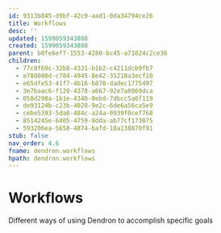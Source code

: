 ```yaml
---
id: 9313b845-d9bf-42c9-aad1-0da34794ce26
title: Workflows
desc: ''
updated: 1599059343888
created: 1599059343888
parent: b0fe6ef7-1553-4280-bc45-a71824c2ce36
children:
  - 77c8f69c-32b8-4331-b1b2-c4211dcb9fb7
  - e780000d-c784-4945-8e42-35218a3ecf10
  - e65dfe53-41f7-4b16-b870-dadec1775497
  - 3e7baac6-f120-4378-a667-92e7a0869dca
  - 058d298a-1b1e-4340-8ebd-7dbcc5a6f119
  - de93124b-c23b-4028-9e2c-6de6a56ca5e9
  - cebe5393-5da0-484c-a24a-0939f0cef768
  - 8514245e-6405-4759-8dda-ab77cf173075
  - 593206ea-5658-4874-bafd-18a138870f91
stub: false
nav_order: 4.6
fname: dendron.workflows
hpath: dendron.workflows
---
```

# Workflows

Different ways of using Dendron to accomplish specific goals
